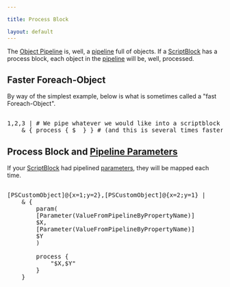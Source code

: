 ```yaml
---

title: Process Block

layout: default
---
```


The [Object Pipeline](/PowerShell/Concepts/The-Object-Pipeline) is, well, a [pipeline](/PowerShell/Concepts/The-Object-Pipeline) full of objects.
If a [ScriptBlock](/PowerShell/ScriptBlock) has a process block, each object in the [pipeline](/PowerShell/Concepts/The-Object-Pipeline) will be, well, processed.

## Faster Foreach-Object

By way of the simplest example, below is what is sometimes called a "fast Foreach-Object".

<pre><br/><span class='Output'>1</span><span class='Magenta'>,</span><span class='Output'>2</span><span class='Magenta'>,</span><span class='Output'>3</span>&nbsp;<span class='Magenta'>|</span>&nbsp;<span class='Success'># We pipe whatever we would like into a scriptblock with a process block</span><br/>&nbsp;&nbsp;&nbsp;&nbsp;<span class='Magenta'>&</span>&nbsp;<span class='Magenta'>{</span>&nbsp;<span class='Verbose'>process</span>&nbsp;<span class='Magenta'>{</span>&nbsp;<span class='Warning'>$_</span>&nbsp;<span class='Magenta'>}</span>&nbsp;<span class='Magenta'>}</span>&nbsp;<span class='Success'># (and this is several times faster that piping to Foreach-Object)</span><br/></pre>

## Process Block and [Pipeline Parameters](/PowerShell/Parameters/Pipeline-Parameters)

If your [ScriptBlock](/PowerShell/ScriptBlock) had pipelined [parameters](/PowerShell/Parameters), they will be mapped each time.

<pre><br/><span class='Progress'>[PSCustomObject]</span><span class='Magenta'>@{</span><span class='Output'>x</span><span class='Magenta'>=</span><span class='Output'>1</span><span class='Output'>;</span><span class='Output'>y</span><span class='Magenta'>=</span><span class='Output'>2</span><span class='Magenta'>}</span><span class='Magenta'>,</span><span class='Progress'>[PSCustomObject]</span><span class='Magenta'>@{</span><span class='Output'>x</span><span class='Magenta'>=</span><span class='Output'>2</span><span class='Output'>;</span><span class='Output'>y</span><span class='Magenta'>=</span><span class='Output'>1</span><span class='Magenta'>}</span>&nbsp;<span class='Magenta'>|</span><br/>&nbsp;&nbsp;&nbsp;&nbsp;<span class='Magenta'>&</span>&nbsp;<span class='Magenta'>{</span><br/>&nbsp;&nbsp;&nbsp;&nbsp;&nbsp;&nbsp;&nbsp;&nbsp;<span class='Verbose'>param</span><span class='Magenta'>(</span><br/>&nbsp;&nbsp;&nbsp;&nbsp;&nbsp;&nbsp;&nbsp;&nbsp;<span class='Magenta'>[</span><span class='Output'>Parameter</span><span class='Magenta'>(</span><span class='Output'>ValueFromPipelineByPropertyName</span><span class='Magenta'>)</span><span class='Magenta'>]</span><br/>&nbsp;&nbsp;&nbsp;&nbsp;&nbsp;&nbsp;&nbsp;&nbsp;<span class='Warning'>$X</span><span class='Magenta'>,</span><br/>&nbsp;&nbsp;&nbsp;&nbsp;&nbsp;&nbsp;&nbsp;&nbsp;<span class='Magenta'>[</span><span class='Output'>Parameter</span><span class='Magenta'>(</span><span class='Output'>ValueFromPipelineByPropertyName</span><span class='Magenta'>)</span><span class='Magenta'>]</span><br/>&nbsp;&nbsp;&nbsp;&nbsp;&nbsp;&nbsp;&nbsp;&nbsp;<span class='Warning'>$Y</span><br/>&nbsp;&nbsp;&nbsp;&nbsp;&nbsp;&nbsp;&nbsp;&nbsp;<span class='Magenta'>)</span><br/><br/>&nbsp;&nbsp;&nbsp;&nbsp;&nbsp;&nbsp;&nbsp;&nbsp;<span class='Verbose'>process</span>&nbsp;<span class='Magenta'>{</span><br/>&nbsp;&nbsp;&nbsp;&nbsp;&nbsp;&nbsp;&nbsp;&nbsp;&nbsp;&nbsp;&nbsp;&nbsp;<span class='Verbose'>"$X,$Y"</span><br/>&nbsp;&nbsp;&nbsp;&nbsp;&nbsp;&nbsp;&nbsp;&nbsp;<span class='Magenta'>}</span><br/>&nbsp;&nbsp;&nbsp;&nbsp;<span class='Magenta'>}</span><br/></pre>

